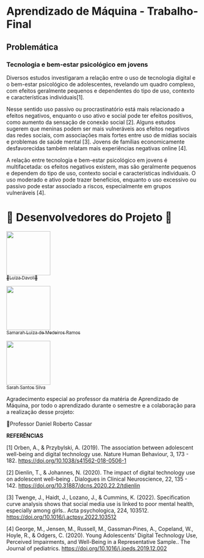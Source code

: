 # Aprendizado de Máquina - Trabalho-Final

## Problemática
### Tecnologia e bem-estar psicológico em jovens
  Diversos estudos investigaram a relação entre o uso de tecnologia digital e o bem-estar psicológico de adolescentes, revelando um quadro complexo, com efeitos geralmente pequenos e dependentes do tipo de uso, contexto e características individuais[1].
  
  Nesse sentido uso passivo ou procrastinatório está mais relacionado a efeitos negativos, enquanto o uso ativo e social pode ter efeitos positivos, como aumento da sensação de conexão social [2]. Alguns estudos sugerem que meninas podem ser mais vulneráveis aos efeitos negativos das redes sociais, com associações mais fortes entre uso de mídias sociais e problemas de saúde mental [3]. Jovens de famílias economicamente desfavorecidas também relatam mais experiências negativas online [4].
  
  A relação entre tecnologia e bem-estar psicológico em jovens é multifacetada: os efeitos negativos existem, mas são geralmente pequenos e dependem do tipo de uso, contexto social e características individuais. O uso moderado e ativo pode trazer benefícios, enquanto o uso excessivo ou passivo pode estar associado a riscos, especialmente em grupos vulneráveis [4].

# 👥 Desenvolvedores do Projeto 👥

[<img loading="lazy" src="https://avatars.githubusercontent.com/u/195492158?v=4" width=115><br><sub>🍂Luiza Davoli🍂</sub>](https://github.com/Luiza160)


[<img loading="lazy" src="https://avatars.githubusercontent.com/u/67320923?v=4" width=115><br><sub>Samarah Luiza de Medeiros Ramos</sub>](https://github.com/SamarahRamos)


[<img loading="lazy" src="https://avatars.githubusercontent.com/u/208799529?v=4" width=115><br><sub>Sarah Santos Silva</sub>](https://github.com/SarahSantosSilva)

Agradecimento especial ao professor da matéria de Aprendizado de Máquina, por todo o aprendizado durante o semestre e a colaboração para a realização desse projeto:

📍Professor Daniel Roberto Cassar

**REFERÊNCIAS** 

[1] Orben, A., & Przybylski, A. (2019). The association between adolescent well-being and digital technology use. Nature Human Behaviour, 3, 173 - 182. https://doi.org/10.1038/s41562-018-0506-1

[2] Dienlin, T., & Johannes, N. (2020). The impact of digital technology use on adolescent well-being . Dialogues in Clinical Neuroscience, 22, 135 - 142. https://doi.org/10.31887/dcns.2020.22.2/tdienlin

[3] Twenge, J., Haidt, J., Lozano, J., & Cummins, K. (2022). Specification curve analysis shows that social media use is linked to poor mental health, especially among girls.. Acta psychologica, 224, 103512. https://doi.org/10.1016/j.actpsy.2022.103512

[4] George, M., Jensen, M., Russell, M., Gassman‐Pines, A., Copeland, W., Hoyle, R., & Odgers, C. (2020). Young Adolescents' Digital Technology Use, Perceived Impairments, and Well-Being in a Representative Sample.. The Journal of pediatrics. https://doi.org/10.1016/j.jpeds.2019.12.002
